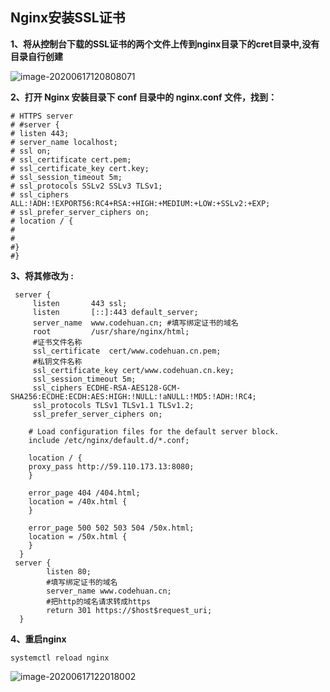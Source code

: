 ## Nginx安装SSL证书

**1、将从控制台下载的SSL证书的两个文件上传到nginx目录下的cret目录中,没有目录自行创建**

![image-20200617120808071](http://club.codehuan.cn/images/image-20200617120808071.png)

**2、打开 Nginx 安装目录下 conf 目录中的 nginx.conf 文件，找到：**

```shell
# HTTPS server
# #server {
# listen 443;
# server_name localhost;
# ssl on;
# ssl_certificate cert.pem;
# ssl_certificate_key cert.key;
# ssl_session_timeout 5m;
# ssl_protocols SSLv2 SSLv3 TLSv1;
# ssl_ciphers ALL:!ADH:!EXPORT56:RC4+RSA:+HIGH:+MEDIUM:+LOW:+SSLv2:+EXP;
# ssl_prefer_server_ciphers on;
# location / {
#
#
#}
#}
```

**3、将其修改为  :**

```shell
 server {
     listen       443 ssl;
     listen       [::]:443 default_server;
     server_name  www.codehuan.cn; #填写绑定证书的域名
     root         /usr/share/nginx/html;
     #证书文件名称
     ssl_certificate  cert/www.codehuan.cn.pem;
     #私钥文件名称
     ssl_certificate_key cert/www.codehuan.cn.key;
     ssl_session_timeout 5m;
     ssl_ciphers ECDHE-RSA-AES128-GCM-SHA256:ECDHE:ECDH:AES:HIGH:!NULL:!aNULL:!MD5:!ADH:!RC4;
     ssl_protocols TLSv1 TLSv1.1 TLSv1.2;
     ssl_prefer_server_ciphers on;

    # Load configuration files for the default server block.
    include /etc/nginx/default.d/*.conf;

    location / {
    proxy_pass http://59.110.173.13:8080;
    }

    error_page 404 /404.html;
    location = /40x.html {
    }

    error_page 500 502 503 504 /50x.html;
    location = /50x.html {
    }
  }
 server {
        listen 80;
        #填写绑定证书的域名
        server_name www.codehuan.cn;
        #把http的域名请求转成https
        return 301 https://$host$request_uri;
  }

```

**4、重启nginx**

```shell
systemctl reload nginx
```

![image-20200617122018002](http://club.codehuan.cn/images/image-20200617122018002.png)
